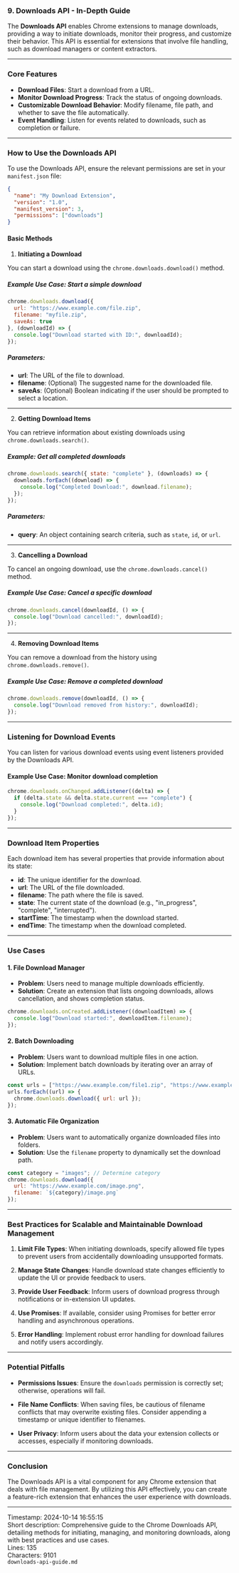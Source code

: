 ### 9. **Downloads API** - In-Depth Guide

The **Downloads API** enables Chrome extensions to manage downloads, providing a way to initiate downloads, monitor their progress, and customize their behavior. This API is essential for extensions that involve file handling, such as download managers or content extractors.

---

### **Core Features**
- **Download Files**: Start a download from a URL.
- **Monitor Download Progress**: Track the status of ongoing downloads.
- **Customizable Download Behavior**: Modify filename, file path, and whether to save the file automatically.
- **Event Handling**: Listen for events related to downloads, such as completion or failure.

---

### **How to Use the Downloads API**

To use the Downloads API, ensure the relevant permissions are set in your `manifest.json` file:

```json
{
  "name": "My Download Extension",
  "version": "1.0",
  "manifest_version": 3,
  "permissions": ["downloads"]
}
```

#### **Basic Methods**

1. **Initiating a Download**

You can start a download using the `chrome.downloads.download()` method.

##### **Example Use Case**: Start a simple download
```javascript
chrome.downloads.download({
  url: "https://www.example.com/file.zip",
  filename: "myfile.zip",
  saveAs: true
}, (downloadId) => {
  console.log("Download started with ID:", downloadId);
});
```

##### **Parameters**:
- **url**: The URL of the file to download.
- **filename**: (Optional) The suggested name for the downloaded file.
- **saveAs**: (Optional) Boolean indicating if the user should be prompted to select a location.

---

2. **Getting Download Items**

You can retrieve information about existing downloads using `chrome.downloads.search()`.

##### **Example**: Get all completed downloads
```javascript
chrome.downloads.search({ state: "complete" }, (downloads) => {
  downloads.forEach((download) => {
    console.log("Completed Download:", download.filename);
  });
});
```

##### **Parameters**:
- **query**: An object containing search criteria, such as `state`, `id`, or `url`.

---

3. **Cancelling a Download**

To cancel an ongoing download, use the `chrome.downloads.cancel()` method.

##### **Example Use Case**: Cancel a specific download
```javascript
chrome.downloads.cancel(downloadId, () => {
  console.log("Download cancelled:", downloadId);
});
```

---

4. **Removing Download Items**

You can remove a download from the history using `chrome.downloads.remove()`.

##### **Example Use Case**: Remove a completed download
```javascript
chrome.downloads.remove(downloadId, () => {
  console.log("Download removed from history:", downloadId);
});
```

---

### **Listening for Download Events**

You can listen for various download events using event listeners provided by the Downloads API.

#### **Example Use Case**: Monitor download completion
```javascript
chrome.downloads.onChanged.addListener((delta) => {
  if (delta.state && delta.state.current === "complete") {
    console.log("Download completed:", delta.id);
  }
});
```

---

### **Download Item Properties**

Each download item has several properties that provide information about its state:

- **id**: The unique identifier for the download.
- **url**: The URL of the file downloaded.
- **filename**: The path where the file is saved.
- **state**: The current state of the download (e.g., "in_progress", "complete", "interrupted").
- **startTime**: The timestamp when the download started.
- **endTime**: The timestamp when the download completed.

---

### **Use Cases**

#### 1. **File Download Manager**
- **Problem**: Users need to manage multiple downloads efficiently.
- **Solution**: Create an extension that lists ongoing downloads, allows cancellation, and shows completion status.

```javascript
chrome.downloads.onCreated.addListener((downloadItem) => {
  console.log("Download started:", downloadItem.filename);
});
```

#### 2. **Batch Downloading**
- **Problem**: Users want to download multiple files in one action.
- **Solution**: Implement batch downloads by iterating over an array of URLs.

```javascript
const urls = ["https://www.example.com/file1.zip", "https://www.example.com/file2.zip"];
urls.forEach((url) => {
  chrome.downloads.download({ url: url });
});
```

#### 3. **Automatic File Organization**
- **Problem**: Users want to automatically organize downloaded files into folders.
- **Solution**: Use the `filename` property to dynamically set the download path.

```javascript
const category = "images"; // Determine category
chrome.downloads.download({
  url: "https://www.example.com/image.png",
  filename: `${category}/image.png`
});
```

---

### **Best Practices for Scalable and Maintainable Download Management**

1. **Limit File Types**: When initiating downloads, specify allowed file types to prevent users from accidentally downloading unsupported formats.

2. **Manage State Changes**: Handle download state changes efficiently to update the UI or provide feedback to users.

3. **Provide User Feedback**: Inform users of download progress through notifications or in-extension UI updates.

4. **Use Promises**: If available, consider using Promises for better error handling and asynchronous operations.

5. **Error Handling**: Implement robust error handling for download failures and notify users accordingly.

---

### **Potential Pitfalls**

- **Permissions Issues**: Ensure the `downloads` permission is correctly set; otherwise, operations will fail.

- **File Name Conflicts**: When saving files, be cautious of filename conflicts that may overwrite existing files. Consider appending a timestamp or unique identifier to filenames.

- **User Privacy**: Inform users about the data your extension collects or accesses, especially if monitoring downloads.

---

### **Conclusion**

The Downloads API is a vital component for any Chrome extension that deals with file management. By utilizing this API effectively, you can create a feature-rich extension that enhances the user experience with downloads.

---

Timestamp: 2024-10-14 16:55:15  
Short description: Comprehensive guide to the Chrome Downloads API, detailing methods for initiating, managing, and monitoring downloads, along with best practices and use cases.  
Lines: 135  
Characters: 9101  
```downloads-api-guide.md```  
